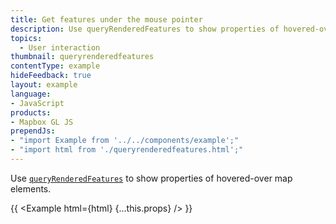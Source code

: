```yaml
---
title: Get features under the mouse pointer
description: Use queryRenderedFeatures to show properties of hovered-over map elements.
topics:
  - User interaction
thumbnail: queryrenderedfeatures
contentType: example
hideFeedback: true
layout: example
language:
- JavaScript
products:
- Mapbox GL JS
prependJs:
- "import Example from '../../components/example';"
- "import html from './queryrenderedfeatures.html';"
---
```


Use [`queryRenderedFeatures`](https://maplibre.org/maplibre-gl-js-docs/api/map/#map#queryrenderedfeatures) to show properties of hovered-over map elements.

{{ <Example html={html} {...this.props} /> }}
